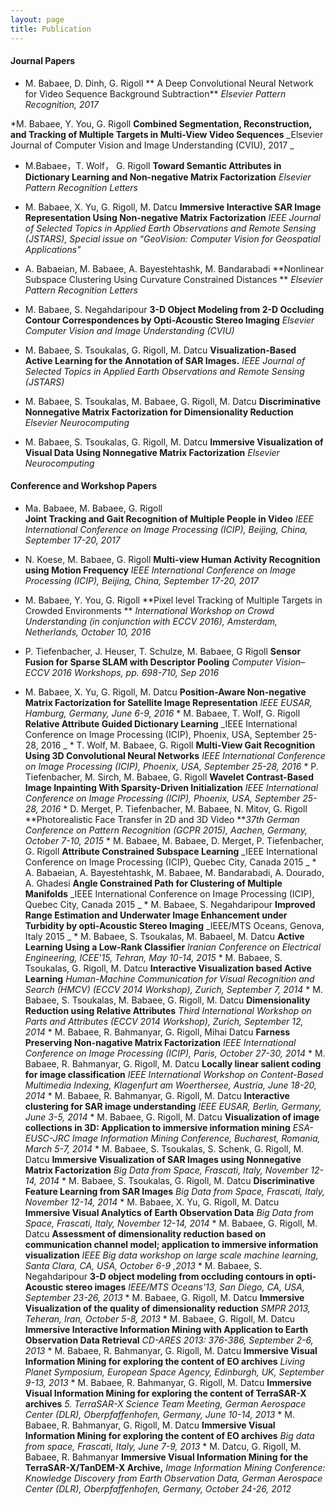 ```yaml
---
layout: page
title: Publication
---
```



#### Journal Papers
* M. Babaee, D. Dinh, G. Rigoll 
** A Deep Convolutional Neural Network for Video Sequence Background Subtraction**
_Elsevier Pattern Recognition, 2017_  

*M. Babaee, Y. You, G. Rigoll 
**Combined Segmentation, Reconstruction, and Tracking of Multiple Targets in Multi-View Video Sequences**
_Elsevier Journal of Computer Vision and Image Understanding (CVIU), 2017 _ 

* M.Babaee，T. Wolf， G. Rigoll
**Toward Semantic Attributes in Dictionary Learning and Non-negative Matrix Factorization**
_Elsevier Pattern Recognition Letters_ 

* M. Babaee, X. Yu, G. Rigoll, M. Datcu 
**Immersive Interactive SAR Image Representation Using Non-negative Matrix Factorization** 
_IEEE Journal of Selected Topics in Applied Earth Observations and Remote Sensing (JSTARS), Special issue on “GeoVision: Computer Vision for Geospatial Applications"_ 

* A. Babaeian, M. Babaee, A. Bayestehtashk, M. Bandarabadi
**Nonlinear Subspace Clustering Using Curvature Constrained Distances **
_Elsevier Pattern Recognition Letters_ 

* M. Babaee, S. Negahdaripour
**3-D Object Modeling from 2-D Occluding Contour Correspondences by Opti-Acoustic Stereo Imaging** 
_Elsevier Computer Vision and Image Understanding (CVIU)_ 

* M. Babaee, S. Tsoukalas, G. Rigoll, M. Datcu 
**Visualization-Based Active Learning for the Annotation of SAR Images.** 
_IEEE Journal of Selected Topics in Applied Earth Observations and Remote Sensing (JSTARS)_ 

* M. Babaee, S. Tsoukalas, M. Babaee, G. Rigoll, M. Datcu 
**Discriminative Nonnegative Matrix Factorization for Dimensionality Reduction** 
_Elsevier Neurocomputing_ 

* M. Babaee, S. Tsoukalas, G. Rigoll, M. Datcu 
**Immersive Visualization of Visual Data Using Nonnegative Matrix Factorization** 
_Elsevier Neurocomputing_ 

#### Conference and Workshop Papers 

* Ma. Babaee, M. Babaee, G. Rigoll  
**Joint Tracking and Gait Recognition of Multiple People in Video** 
_IEEE International Conference on Image Processing (ICIP), Beijing, China, September 17-20, 2017_ 

* N. Koese, M. Babaee, G. Rigoll 
**Multi-view Human Activity Recognition using Motion Frequency** 
_IEEE International Conference on Image Processing (ICIP), Beijing, China, September 17-20, 2017_ 

* M. Babaee, Y. You, G. Rigoll 
**Pixel level Tracking of Multiple Targets in Crowded Environments ** 
_International Workshop on Crowd Understanding (in conjunction with ECCV 2016), Amsterdam, Netherlands, October 10, 2016_ 

* P. Tiefenbacher, J. Heuser, T. Schulze, M. Babaee, G Rigoll 
**Sensor Fusion for Sparse SLAM with Descriptor Pooling** 
_Computer Vision–ECCV 2016 Workshops, pp. 698-710, Sep 2016_ 

* M. Babaee, X. Yu, G. Rigoll, M. Datcu **Position-Aware Non-negative Matrix Factorization for Satellite Image Representation** _IEEE EUSAR, Hamburg, Germany, June 6-9, 2016_ * M. Babaee, T. Wolf, G. Rigoll **Relative Attribute Guided Dictionary Learning** _IEEE International Conference on Image Processing (ICIP), Phoenix, USA, September 25-28, 2016 _ * T. Wolf, M. Babaee, G. Rigoll **Multi-View Gait Recognition Using 3D Convolutional Neural Networks** _IEEE International Conference on Image Processing (ICIP), Phoenix, USA, September 25-28, 2016_ * P. Tiefenbacher, M. Sirch, M. Babaee, G. Rigoll **Wavelet Contrast-Based Image Inpainting With Sparsity-Driven Initialization** _IEEE International Conference on Image Processing (ICIP), Phoenix, USA, September 25-28, 2016_ * D. Merget, P. Tiefenbacher, M. Babaee, N. Mitov, G. Rigoll **Photorealistic Face Transfer in 2D and 3D Video **_37th German Conference on Pattern Recognition (GCPR 2015), Aachen, Germany, October 7-10, 2015_ * M. Babaee, M. Babaee, D. Merget, P. Tiefenbacher, G. Rigoll **Attribute Constrained Subspace Learning** _IEEE International Conference on Image Processing (ICIP), Quebec City, Canada 2015 _ * A. Babaeian, A. Bayestehtashk, M. Babaee, M. Bandarabadi, A. Dourado, A. Ghadesi **Angle Constrained Path for Clustering of Multiple Manifolds** _IEEE International Conference on Image Processing (ICIP), Quebec City, Canada 2015 _ * M.  Babaee, S. Negahdaripour **Improved Range Estimation and Underwater Image Enhancement under Turbidity by opti-Acoustic Stereo Imaging** _IEEE/MTS Oceans, Genova, Italy 2015 _ * M. Babaee, S. Tsoukalas, M. Babaeel, M. Datcu **Active Learning Using a Low-Rank Classifier** _Iranian Conference on Electrical Engineering, ICEE'15, Tehran, May 10-14, 2015_ * M. Babaee, S. Tsoukalas, G. Rigoll, M. Datcu **Interactive Visualization based Active Learning** _Human-Machine Communication for Visual Recognition and Search (HMCV) (ECCV 2014 Workshop), Zurich, September 7, 2014_ * M. Babaee, S. Tsoukalas, M. Babaee, G. Rigoll, M. Datcu **Dimensionality Reduction using Relative Attributes** _Third International Workshop on Parts and Attributes (ECCV 2014 Workshop), Zurich, September 12, 2014_ * M. Babaee, R. Bahmanyar, G. Rigoll, Mihai Datcu **Farness Preserving Non-nagative Matrix Factorization** _IEEE International Conference on Image Processing (ICIP), Paris, October 27-30, 2014_ * M. Babaee, R. Bahmanyar, G. Rigoll, M. Datcu **Locally linear salient coding for image classification** _IEEE International Workshop on Content-Based Multimedia Indexing, Klagenfurt am Woerthersee, Austria, June 18-20, 2014_ * M. Babaee, R. Bahmanyar, G. Rigoll, M. Datcu **Interactive clustering for SAR image understanding** _IEEE EUSAR, Berlin, Germany, June 3-5, 2014_ * M. Babaee, G. Rigoll, M. Datcu **Visualization of image collections in 3D: Application to immersive information mining** _ESA-EUSC-JRC Image Information Mining Conference, Bucharest, Romania, March 5-7, 2014_ * M. Babaee, S. Tsoukalas, S. Schenk, G. Rigoll, M. Datcu **Immersive Visualization of SAR Images using Nonnegative Matrix Factorization** _Big Data from Space, Frascati, Italy, November 12-14, 2014_ * M. Babaee, S. Tsoukalas, G. Rigoll, M. Datcu **Discriminative Feature Learning from SAR Images** _Big Data from Space, Frascati, Italy, November 12-14, 2014_ * M. Babaee, X. Yu, G. Rigoll, M. Datcu **Immersive Visual Analytics of Earth Observation Data** _Big Data from Space, Frascati, Italy, November 12-14, 2014_ * M. Babaee, G. Rigoll, M. Datcu **Assessment of dimensionality reduction based on communication channel model; application to immersive information visualization** _IEEE Big data workshop on large scale machine learning, Santa Clara, CA, USA, October 6-9 ,2013_ * M. Babaee, S. Negahdaripour **3-D object modeling from occluding contours in opti-Acoustic stereo images** _IEEE/MTS Oceans'13, San Diego, CA, USA, September 23-26, 2013_ * M. Babaee, G. Rigoll, M. Datcu **Immersive Visualization of the quality of dimensionality reduction** _SMPR 2013, Teheran, Iran, October 5-8, 2013_ * M. Babaee, G. Rigoll, M. Datcu **Immersive Interactive Information Mining with Application to Earth Observation Data Retrieval** _CD-ARES 2013: 376-386, September 2-6, 2013_ * M. Babaee, R. Bahmanyar, G. Rigoll, M. Datcu **Immersive Visual Information Mining for exploring the content of EO archives** _Living Planet Symposium, European Space Agency, Edinburgh, UK, September 9-13, 2013_ * M. Babaee, R. Bahmanyar, G. Rigoll, M. Datcu **Immersive Visual Information Mining for exploring the content of TerraSAR-X archives** _5\. TerraSAR-X Science Team Meeting, German Aerospace Center (DLR), Oberpfaffenhofen, Germany, June 10-14, 2013_ * M. Babaee, R. Bahmanyar, G. Rigoll, M. Datcu **Immersive Visual Information Mining for exploring the content of EO archives** _Big data from space, Frascati, Italy, June 7-9, 2013_ * M. Datcu, G. Rigoll, M. Babaee, R. Bahmanyar **Immersive Visual Information Mining for the TerraSAR-X/TanDEM-X Archive,** _Image Information Mining Conference: Knowledge Discovery from Earth Observation Data, German Aerospace Center (DLR), Oberpfaffenhofen, Germany, October 24-26, 2012_

